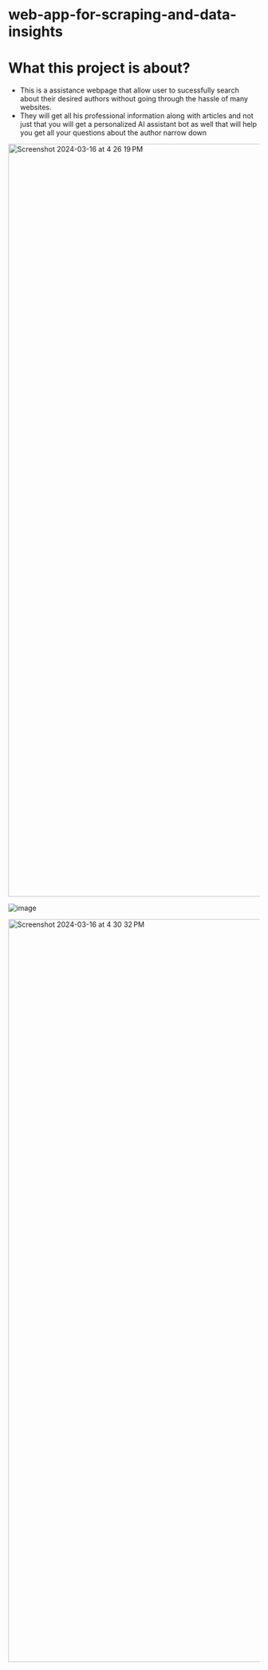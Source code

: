 # web-app-for-scraping-and-data-insights

# What this project is about?

- This is a assistance webpage that allow user to sucessfully search about their desired authors without going through the hassle of many websites.
- They will get all his professional information along with articles and not just that you will get a personalized AI assistant bot as well that will help you
get all your questions about the author narrow down

<img width="1509" alt="Screenshot 2024-03-16 at 4 26 19 PM" src="https://github.com/Sagheer6901/web-app-for-scraping-and-data-insights/assets/57724181/e4c2dde2-cfe7-4ffc-9dbe-b5be67d42eba">

![image](https://github.com/Sagheer6901/web-app-for-scraping-and-data-insights/assets/57724181/6b4ac604-f638-4b6b-a967-0354b6bda44e)

<img width="1489" alt="Screenshot 2024-03-16 at 4 30 32 PM" src="https://github.com/Sagheer6901/web-app-for-scraping-and-data-insights/assets/57724181/c2007bf5-4829-407c-b2b3-d4bdb4beca30">
